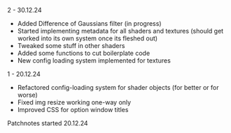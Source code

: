 2 - 30.12.24
- Added Difference of Gaussians filter (in progress)
- Started implementing metadata for all shaders and textures (should get worked into its own system once its fleshed out)
- Tweaked some stuff in other shaders
- Added some functions to cut boilerplate code
- New config loading system implemented for textures

1 - 20.12.24
- Refactored config-loading system for shader objects (for better or for worse)
- Fixed img resize working one-way only
- Improved CSS for option window titles

Patchnotes started 20.12.24
